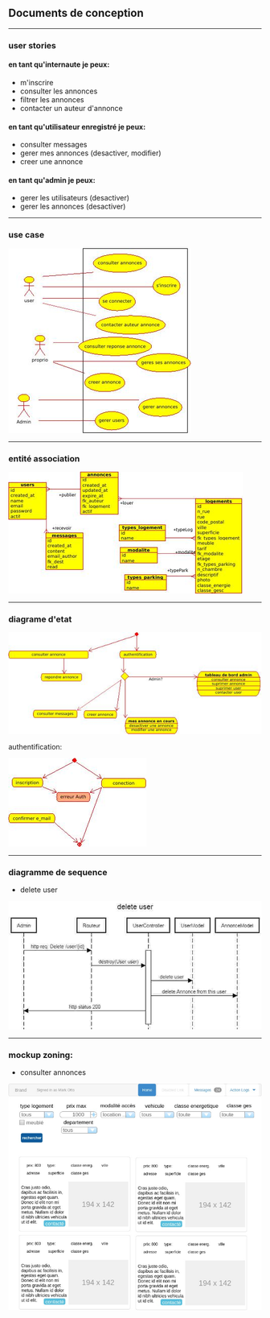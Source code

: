 ## Documents de conception

___

### user stories

#### en tant qu'internaute je peux:
* m'inscrire
* consulter les annonces
* filtrer les annonces
* contacter un auteur d'annonce

#### en tant qu'utilisateur enregistré je peux:
* consulter messages
* gerer mes annonces (desactiver, modifier)
* creer une annonce

#### en tant qu'admin je peux:
* gerer les utilisateurs (desactiver) 
* gerer les annonces (desactiver) 

---

### use case
![use case](./useCaseAnnonceImmob.jpeg)

---

### entité association
![entité asssociation](./entiteRelationImmob.jpg)

---

### diagrame d'etat

![diagramme d'etats](./etatsAnnImmob2.jpeg)

authentification:

![diagramme d'etats auth](./etatAnnonceImmob_Auth.jpeg)

---

### diagramme de sequence 

* delete user

![diagramme sequence](./sequence_delete_user.jpg)

---

### mockup zoning:

* consulter annonces

![mockup annonces](./mockupAnnoceImmob.jpg)